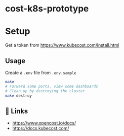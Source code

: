 # cost-k8s-prototype

# Setup
Get a token from https://www.kubecost.com/install.html

## Usage
Create a `.env` file from `.env.sample`

```bash
make
# Forward some ports, view some dashboards
# Clean up by destroying the cluster
make destroy
```

## 🔗 Links

- https://www.opencost.io/docs/
- https://docs.kubecost.com/
